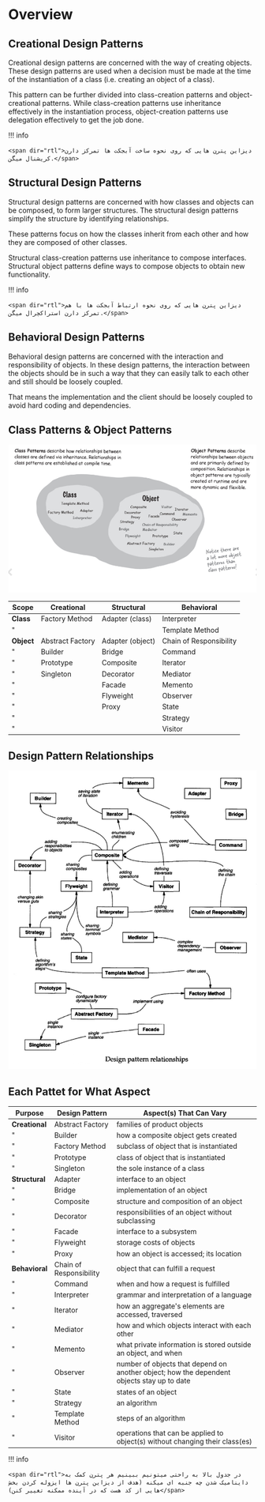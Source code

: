 # Overview

## Creational Design Patterns

Creational design patterns are concerned with the way of creating objects.
These design patterns are used when a decision must be made at the time of the instantiation of a class (i.e. creating an object of a class).

This pattern can be further divided into class-creation patterns and object-creational patterns.
While class-creation patterns use inheritance effectively in the instantiation process, object-creation patterns use delegation effectively to get the job done.

!!! info

    <span dir="rtl">دیزاین پترن هایی که روی نحوه ساخت آبجکت ها تمرکز دارن کریشنال میگن.</span>

## Structural Design Patterns

Structural design patterns are concerned with how classes and objects can be composed, to form larger structures.
The structural design patterns simplify the structure by identifying relationships.

These patterns focus on how the classes inherit from each other and how they are composed of other classes.

Structural class-creation patterns use inheritance to compose interfaces.
Structural object patterns define ways to compose objects to obtain new functionality.

!!! info

    <span dir="rtl">دیزاین پترن هایی که روی نحوه ارتباط آبجکت ها با هم تمرکز دارن استراکچرال میگن.</span>

## Behavioral Design Patterns

Behavioral design patterns are concerned with the interaction and responsibility of objects.
In these design patterns, the interaction between the objects should be in such a way that they can easily talk to each other and still should be loosely coupled.

That means the implementation and the client should be loosely coupled to avoid hard coding and dependencies.

## Class Patterns & Object Patterns

![](_overview/image2.png)

| **Scope**  | **Creational**   | **Structural**   | **Behavioral**          |
|------------|------------------|------------------|-------------------------|
| **Class**  | Factory Method   | Adapter (class)  | Interpreter             |
| "          |                  |                  | Template Method         |
| **Object** | Abstract Factory | Adapter (object) | Chain of Responsibility |
| "          | Builder          | Bridge           | Command                 |
| "          | Prototype        | Composite        | Iterator                |
| "          | Singleton        | Decorator        | Mediator                |
| "          |                  | Facade           | Memento                 |
| "          |                  | Flyweight        | Observer                |
| "          |                  | Proxy            | State                   |
| "          |                  |                  | Strategy                |
| "          |                  |                  | Visitor                 |

## Design Pattern Relationships

![](_overview/image1.jpg)

## Each Pattet for What Aspect

| **Purpose**    | **Design Pattern**      | **Aspect(s) That Can Vary**                                                                |
|----------------|-------------------------|--------------------------------------------------------------------------------------------|
| **Creational** | Abstract Factory        | families of product objects                                                                |
| "              | Builder                 | how a composite object gets created                                                        |
| "              | Factory Method          | subclass of object that is instantiated                                                    |
| "              | Prototype               | class of object that is instantiated                                                       |
| "              | Singleton               | the sole instance of a class                                                               |
| **Structural** | Adapter                 | interface to an object                                                                     |
| "              | Bridge                  | implementation of an object                                                                |
| "              | Composite               | structure and composition of an object                                                     |
| "              | Decorator               | responsibilities of an object without subclassing                                          |
| "              | Facade                  | interface to a subsystem                                                                   |
| "              | Flyweight               | storage costs of objects                                                                   |
| "              | Proxy                   | how an object is accessed; its location                                                    |
| **Behavioral** | Chain of Responsibility | object that can fulfill a request                                                          |
| "              | Command                 | when and how a request is fulfilled                                                        |
| "              | Interpreter             | grammar and interpretation of a language                                                   |
| "              | Iterator                | how an aggregate's elements are accessed, traversed                                        |
| "              | Mediator                | how and which objects interact with each other                                             |
| "              | Memento                 | what private information is stored outside an object, and when                             |
| "              | Observer                | number of objects that depend on another object; how the dependent objects stay up to date |
| "              | State                   | states of an object                                                                        |
| "              | Strategy                | an algorithm                                                                               |
| "              | Template Method         | steps of an algorithm                                                                      |
| "              | Visitor                 | operations that can be applied to object(s) without changing their class(es)               |

!!! info

    <span dir="rtl">در جدول بالا به راحتی میتونیم ببینیم هر پترن کمک به داینامیک شدن چه جنبه ای میکنه (هدف از دیزاین پترن ها ایزوله کردن بخش هایی از کد هست که در آینده ممکنه تغییر کنن)</span>
